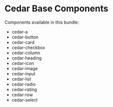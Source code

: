 # Cedar Base Components

Components available in this bundle:
* cedar-a
* cedar-button
* cedar-card
* cedar-checkbox
* cedar-column
* cedar-heading
* cedar-icon
* cedar-image
* cedar-input
* cedar-list
* cedar-radio
* cedar-rating
* cedar-row
* cedar-select
